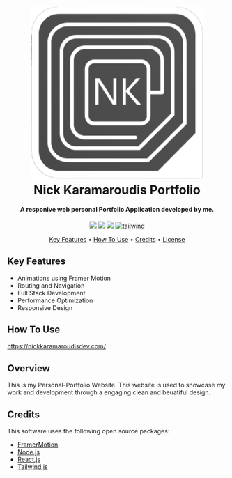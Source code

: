 
<h1 align="center">
  <br>
  <img src="personal-portfolio/src/assets/Logo.png" width="400">
  <br>
 Nick Karamaroudis Portfolio
  <br>
</h1>

<h4 align="center">A responive web personal Portfolio Application developed by me.</h4>

<p align="center">
  <a href="https://www.framer.com/motion/">
    <img src="https://img.shields.io/badge/FramerMotion%20-%20%230055FF?style=for-the-badge&logo=Framer">
  </a>
  <a href="https://react.dev/">
    <img src="https://img.shields.io/badge/react-%2320232a.svg?style=for-the-badge&logo=react&logoColor=%2361DAFB">
  </a>
   <a href="https://nodejs.org/">
    <img src="https://img.shields.io/badge/node.js-6DA55F?style=for-the-badge&logo=node.js&logoColor=white">
  </a>
  <a href="https://tailwindcss.com/">
    <img src="https://img.shields.io/badge/tailwindcss-%2338B2AC.svg?style=for-the-badge&logo=tailwind-css&logoColor=white"
         alt="tailwind">
  </a>
</p>
<p align="center">
  <a href="#key-features">Key Features</a> •
  <a href="#how-to-use">How To Use</a> •
  <a href="#credits">Credits</a> •
  <a href="#license">License</a>
  </p>


## Key Features

* Animations using Framer Motion
* Routing and Navigation 
* Full Stack Development
* Performance Optimization
* Responsive Design



## How To Use
https://nickkaramaroudisdev.com/


## Overview

This is my Personal-Portfolio Website. This website is used to showcase my work and development through a engaging clean and beuatiful design. 


## Credits

This software uses the following open source packages:

- [FramerMotion](https://www.framer.com/motion/)
- [Node.js](https://nodejs.org/)
- [React.js](https://react.dev/)
- [Tailwind.js](https://tailwindcss.com/)




